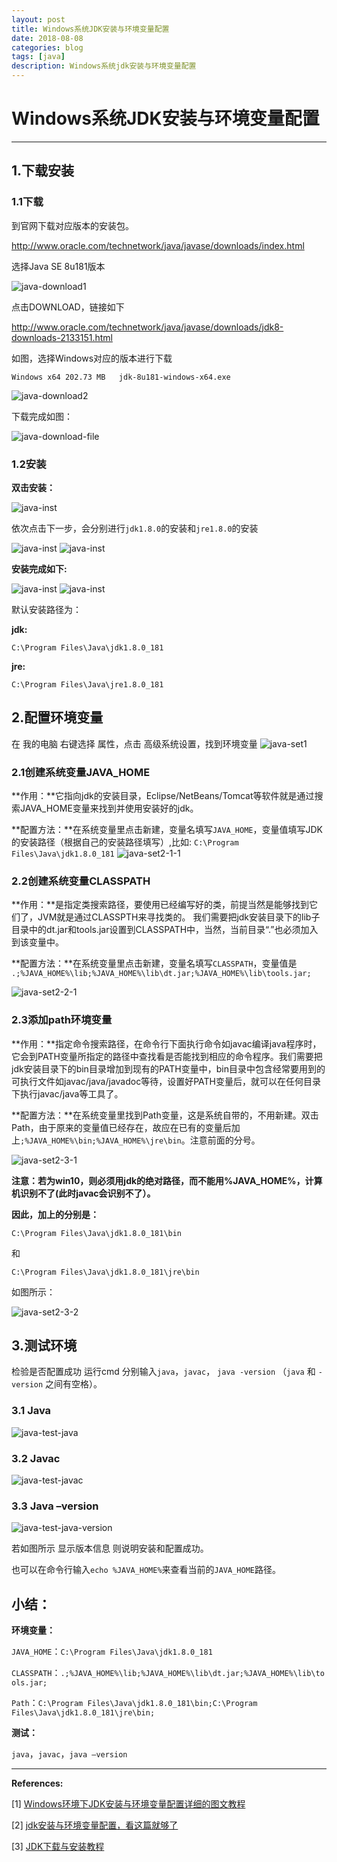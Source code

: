 ```yaml
---
layout: post
title: Windows系统JDK安装与环境变量配置
date: 2018-08-08
categories: blog
tags: [java]
description: Windows系统jdk安装与环境变量配置
---
```


# Windows系统JDK安装与环境变量配置

---

## 1.下载安装

### 1.1下载

到官网下载对应版本的安装包。

<a href="http://www.oracle.com/technetwork/java/javase/downloads/index.html" target="_blank">http://www.oracle.com/technetwork/java/javase/downloads/index.html</a>

选择Java SE 8u181版本

![java-download1](/img/20180808/java-download1.jpg)

点击DOWNLOAD，链接如下

<a href="http://www.oracle.com/technetwork/java/javase/downloads/jdk8-downloads-2133151.html" target="_blank">http://www.oracle.com/technetwork/java/javase/downloads/jdk8-downloads-2133151.html</a>

如图，选择Windows对应的版本进行下载

`Windows x64 202.73 MB   jdk-8u181-windows-x64.exe`

![java-download2](/img/20180808/java-download2.jpg)

下载完成如图：

![java-download-file](/img/20180808/java-download-file.jpg "安装包")

### 1.2安装

**双击安装：**

![java-inst](/img/20180808/java-inst1.jpg "java install")

依次点击下一步，会分别进行`jdk1.8.0`的安装和`jre1.8.0`的安装

![java-inst](/img/20180808/java-inst2.jpg "java install")
![java-inst](/img/20180808/java-inst3.jpg "java install")

**安装完成如下:**

![java-inst](/img/20180808/java-inst4.jpg "java finish")
![java-inst](/img/20180808/java-inst5.jpg "java finish")

默认安装路径为：

**jdk:**

```
C:\Program Files\Java\jdk1.8.0_181
```

**jre:**

```
C:\Program Files\Java\jre1.8.0_181
```

## 2.配置环境变量

在 我的电脑 右键选择 属性，点击 高级系统设置，找到环境变量
![java-set1](/img/20180808/java-set1.jpg)

### 2.1创建系统变量JAVA_HOME

**作用：**它指向jdk的安装目录，Eclipse/NetBeans/Tomcat等软件就是通过搜索JAVA_HOME变量来找到并使用安装好的jdk。

**配置方法：**在系统变量里点击新建，变量名填写`JAVA_HOME`，变量值填写JDK的安装路径（根据自己的安装路径填写）,比如: `C:\Program Files\Java\jdk1.8.0_181`
![java-set2-1-1](/img/20180808/java-set-javahome.jpg)

### 2.2创建系统变量CLASSPATH

**作用：**是指定类搜索路径，要使用已经编写好的类，前提当然是能够找到它们了，JVM就是通过CLASSPTH来寻找类的。
我们需要把jdk安装目录下的lib子目录中的dt.jar和tools.jar设置到CLASSPATH中，当然，当前目录“.”也必须加入到该变量中。

**配置方法：**在系统变量里点击新建，变量名填写`CLASSPATH`，变量值是
`.;%JAVA_HOME%\lib;%JAVA_HOME%\lib\dt.jar;%JAVA_HOME%\lib\tools.jar;`

![java-set2-2-1](/img/20180808/java-set-classpath.jpg)

### 2.3添加path环境变量

**作用：**指定命令搜索路径，在命令行下面执行命令如javac编译java程序时，它会到PATH变量所指定的路径中查找看是否能找到相应的命令程序。我们需要把jdk安装目录下的bin目录增加到现有的PATH变量中，bin目录中包含经常要用到的可执行文件如javac/java/javadoc等待，设置好PATH变量后，就可以在任何目录下执行javac/java等工具了。

**配置方法：**在系统变量里找到Path变量，这是系统自带的，不用新建。双击Path，由于原来的变量值已经存在，故应在已有的变量后加上`;%JAVA_HOME%\bin;%JAVA_HOME%\jre\bin`。注意前面的分号。

![java-set2-3-1](/img/20180808/java-set-path.jpg)

**注意：若为win10，则必须用jdk的绝对路径，而不能用%JAVA_HOME%，计算机识别不了(此时javac会识别不了）。**

**因此，加上的分别是：**

`C:\Program Files\Java\jdk1.8.0_181\bin`

和

`C:\Program Files\Java\jdk1.8.0_181\jre\bin`

如图所示：

![java-set2-3-2](/img/20180808/java-set-path2.jpg)

## 3.测试环境
检验是否配置成功 运行cmd 分别输入`java`，`javac`， `java -version` （`java` 和 `-version` 之间有空格）。

### 3.1 Java

![java-test-java](/img/20180808/java-test-java.jpg)

### 3.2 Javac

![java-test-javac](/img/20180808/java-test-javac.jpg)

### 3.3 Java –version

![java-test-java-version](/img/20180808/java-test-java-version.jpg)

若如图所示 显示版本信息 则说明安装和配置成功。

也可以在命令行输入`echo %JAVA_HOME%`来查看当前的`JAVA_HOME`路径。

## 小结：

**环境变量：**


`JAVA_HOME`：`C:\Program Files\Java\jdk1.8.0_181`

`CLASSPATH`：`.;%JAVA_HOME%\lib;%JAVA_HOME%\lib\dt.jar;%JAVA_HOME%\lib\tools.jar;`

`Path`：`C:\Program Files\Java\jdk1.8.0_181\bin;C:\Program Files\Java\jdk1.8.0_181\jre\bin;`


**测试：**

`java`，`javac`，`java –version`

---

**References:**

[1] [Windows环境下JDK安装与环境变量配置详细的图文教程](https://www.cnblogs.com/liuhongfeng/p/4177568.html)

[2] [jdk安装与环境变量配置，看这篇就够了](https://blog.csdn.net/shenshizhong/article/details/77391728)

[3] [JDK下载与安装教程](https://blog.csdn.net/u012934325/article/details/73441617)
